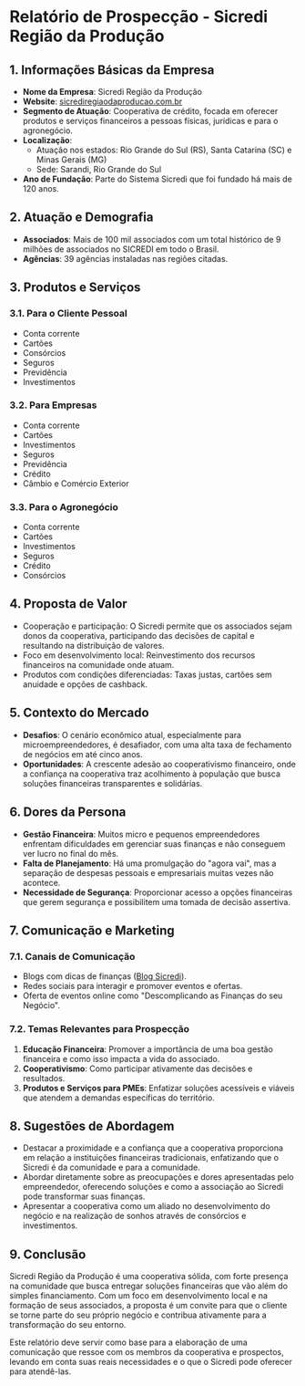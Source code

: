 # Relatório de Prospecção - Sicredi Região da Produção

## 1. Informações Básicas da Empresa
- **Nome da Empresa**: Sicredi Região da Produção
- **Website**: [sicrediregiaodaproducao.com.br](http://www.sicrediregiaodaproducao.com.br)
- **Segmento de Atuação**: Cooperativa de crédito, focada em oferecer produtos e serviços financeiros a pessoas físicas, jurídicas e para o agronegócio.
- **Localização**: 
  - Atuação nos estados: Rio Grande do Sul (RS), Santa Catarina (SC) e Minas Gerais (MG)
  - Sede: Sarandi, Rio Grande do Sul
- **Ano de Fundação**: Parte do Sistema Sicredi que foi fundado há mais de 120 anos.

## 2. Atuação e Demografia
- **Associados**: Mais de 100 mil associados com um total histórico de 9 milhões de associados no SICREDI em todo o Brasil.
- **Agências**: 39 agências instaladas nas regiões citadas.

## 3. Produtos e Serviços
### 3.1. Para o Cliente Pessoal
- Conta corrente
- Cartões
- Consórcios
- Seguros
- Previdência
- Investimentos

### 3.2. Para Empresas
- Conta corrente
- Cartões
- Investimentos
- Seguros
- Previdência
- Crédito
- Câmbio e Comércio Exterior

### 3.3. Para o Agronegócio
- Conta corrente
- Cartões
- Investimentos
- Seguros
- Crédito
- Consórcios

## 4. Proposta de Valor
- Cooperação e participação: O Sicredi permite que os associados sejam donos da cooperativa, participando das decisões de capital e resultando na distribuição de valores.
- Foco em desenvolvimento local: Reinvestimento dos recursos financeiros na comunidade onde atuam.
- Produtos com condições diferenciadas: Taxas justas, cartões sem anuidade e opções de cashback.

## 5. Contexto do Mercado
- **Desafios**: O cenário econômico atual, especialmente para microempreendedores, é desafiador, com uma alta taxa de fechamento de negócios em até cinco anos.
- **Oportunidades**: A crescente adesão ao cooperativismo financeiro, onde a confiança na cooperativa traz acolhimento à população que busca soluções financeiras transparentes e solidárias.

## 6. Dores da Persona
- **Gestão Financeira**: Muitos micro e pequenos empreendedores enfrentam dificuldades em gerenciar suas finanças e não conseguem ver lucro no final do mês.
- **Falta de Planejamento**: Há uma promulgação do "agora vai", mas a separação de despesas pessoais e empresariais muitas vezes não acontece.
- **Necessidade de Segurança**: Proporcionar acesso a opções financeiras que gerem segurança e possibilitem uma tomada de decisão assertiva.

## 7. Comunicação e Marketing
### 7.1. Canais de Comunicação
- Blogs com dicas de finanças ([Blog Sicredi](https://sicrediregiaodaproducao.com.br/blog)).
- Redes sociais para interagir e promover eventos e ofertas.
- Oferta de eventos online como "Descomplicando as Finanças do seu Negócio".

### 7.2. Temas Relevantes para Prospecção
1. **Educação Financeira**: Promover a importância de uma boa gestão financeira e como isso impacta a vida do associado.
2. **Cooperativismo**: Como participar ativamente das decisões e resultados.
3. **Produtos e Serviços para PMEs**: Enfatizar soluções acessíveis e viáveis que atendem a demandas específicas do território.

## 8. Sugestões de Abordagem
- Destacar a proximidade e a confiança que a cooperativa proporciona em relação a instituições financeiras tradicionais, enfatizando que o Sicredi é da comunidade e para a comunidade.
- Abordar diretamente sobre as preocupações e dores apresentadas pelo empreendedor, oferecendo soluções e como a associação ao Sicredi pode transformar suas finanças.
- Apresentar a cooperativa como um aliado no desenvolvimento do negócio e na realização de sonhos através de consórcios e investimentos.

## 9. Conclusão
Sicredi Região da Produção é uma cooperativa sólida, com forte presença na comunidade que busca entregar soluções financeiras que vão além do simples financiamento. Com um foco em desenvolvimento local e na formação de seus associados, a proposta é um convite para que o cliente se torne parte do seu próprio negócio e contribua ativamente para a transformação do seu entorno. 

Este relatório deve servir como base para a elaboração de uma comunicação que ressoe com os membros da cooperativa e prospectos, levando em conta suas reais necessidades e o que o Sicredi pode oferecer para atendê-las.